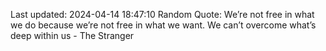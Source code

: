 Last updated: 2024-04-14 18:47:10
Random Quote: We’re not free in what we do because we’re not free in what we want. We can’t overcome what’s deep within us - The Stranger
